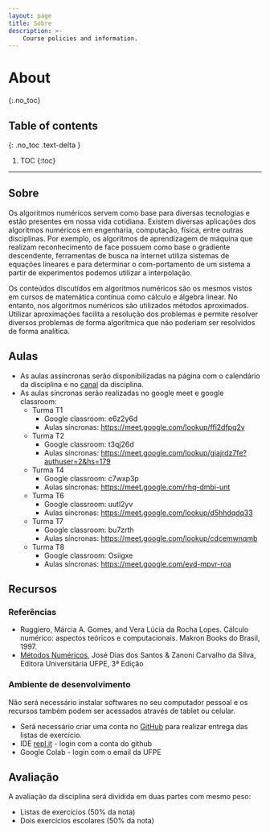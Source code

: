 ```yaml
---
layout: page
title: Sobre
description: >-
    Course policies and information.
---
```


# About
{:.no_toc}

## Table of contents
{: .no_toc .text-delta }

1. TOC
{:toc}

---

## Sobre

Os algoritmos numéricos servem como base para diversas tecnologias e estão presentes em nossa vida cotidiana. Existem diversas aplicações dos algoritmos numéricos em engenharia, computação, física, entre outras disciplinas. Por exemplo, os algoritmos de aprendizagem de máquina que realizam reconhecimento de face possuem como base o gradiente descendente, ferramentas de busca na internet utiliza sistemas de equações lineares e para determinar o com-portamento de um sistema a partir de experimentos podemos utilizar a interpolação.

Os conteúdos discutidos em algoritmos numéricos são os mesmos vistos em cursos de matemática contínua como cálculo e álgebra linear. No entanto, nos algoritmos numéricos são utilizados métodos aproximados. Utilizar aproximações facilita a resolução dos problemas e permite resolver diversos problemas de forma algorítmica que não poderiam ser resolvidos de forma analítica.


## Aulas

- As aulas assíncronas serão disponibilizadas na página com o calendário da disciplina e no [canal](https://www.youtube.com/playlist?list=PL__joaA2Kg3FYyN7k_ueF8MuYsTauaoBD) da disciplina.
- As aulas síncronas serão realizadas no google meet e google classroom:
  - Turma T1
    - Google classroom: e6z2y6d
    - Aulas síncronas: https://meet.google.com/lookup/ffi2dfpq2y
  - Turma T2
    - Google classroom: t3qj26d
    - Aulas síncronas: https://meet.google.com/lookup/giajrdz7fe?authuser=2&hs=179
  - Turma T4
    - Google classroom: c7wxp3p
    - Aulas síncronas: https://meet.google.com/rhq-dmbi-unt
  - Turma T6
    - Google classroom: uutl2yv
    - Aulas síncronas: https://meet.google.com/lookup/d5hhdqdq33
  - Turma T7
    - Google classroom: bu7zrth
    - Aulas síncronas: https://meet.google.com/lookup/cdcemwnqmb
  - Turma T8
    - Google classroom: Osiigxe
    - Aulas síncronas: https://meet.google.com/eyd-mpvr-roa

## Recursos

### Referências
- Ruggiero, Márcia A. Gomes, and Vera Lúcia da Rocha Lopes. Cálculo numérico: aspectos teóricos e computacionais. Makron Books do Brasil, 1997.
- [Métodos Numéricos](http://www.loja.edufpe.com.br/portal/spring/livro/detalhe/67), José Dias dos Santos & Zanoni Carvalho da Silva, Editora Universitária UFPE, 3ª Edição

### Ambiente de desenvolvimento
Não será necessário instalar softwares no seu computador pessoal e os recursos também podem ser acessados através de tablet ou celular.
- Será necessário criar uma conta no [GitHub](www.github.com) para realizar entrega das listas de exercício.
- IDE [repl.it](https://replit.com/) - login com a conta do github
- Google Colab - login com o email da UFPE



## Avaliação

A avaliação da disciplina será dividida em duas partes com mesmo peso:
- Listas de exercícios (50% da nota)
- Dois exercícios escolares (50% da nota)
